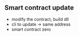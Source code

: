 ## Smart contract update

- modify the contract, build dll
- cli to update -> same address
- smart contract zero



